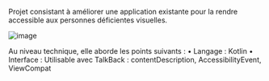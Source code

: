 Projet consistant à améliorer une application existante pour la rendre accessible aux personnes déficientes visuelles.

![image](https://github.com/JeremieGi/P9-Accessibilite/assets/139225699/256adb73-a107-4b14-81d0-247e0f6f6a8b)

Au niveau technique, elle aborde les points suivants :
•	Langage : Kotlin
•	Interface : Utilisable avec TalkBack : contentDescription,  AccessibilityEvent, ViewCompat
